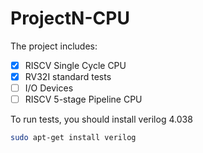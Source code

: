 # ProjectN-CPU
The project includes:
- [x] RISCV Single Cycle CPU
- [x] RV32I standard tests
- [ ] I/O Devices
- [ ] RISCV 5-stage Pipeline CPU

To run tests, you should install verilog 4.038
```bash
sudo apt-get install verilog
```